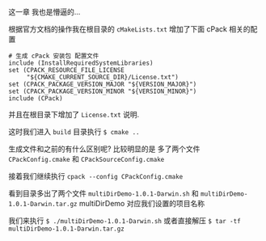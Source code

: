 这一章 我也是懵逼的...

根据官方文档的操作我在根目录的 `cMakeLists.txt` 增加了下面 cPack 相关的配置
```
# 生成 cPack 安装包 配置文件
include (InstallRequiredSystemLibraries)
set (CPACK_RESOURCE_FILE_LICENSE  
     "${CMAKE_CURRENT_SOURCE_DIR}/License.txt")
set (CPACK_PACKAGE_VERSION_MAJOR "${VERSION_MAJOR}")
set (CPACK_PACKAGE_VERSION_MINOR "${VERSION_MINOR}")
include (CPack)
```
并且在根目录下增加了 `License.txt` 说明.

这时我们进入 `build` 目录执行 `$ cmake ..`

生成文件和之前的有什么区别呢?
比较明显的是 多了两个文件 `CPackConfig.cmake` 和 `CPackSourceConfig.cmake`

接着我们继续执行 `cpack --config CPackConfig.cmake`

看到目录多出了两个文件 `multiDirDemo-1.0.1-Darwin.sh` 和 `multiDirDemo-1.0.1-Darwin.tar.gz` multiDirDemo 对应我们设置的项目名称

我们来执行 `$ ./multiDirDemo-1.0.1-Darwin.sh` 或者直接解压 `$ tar -tf multiDirDemo-1.0.1-Darwin.tar.gz`